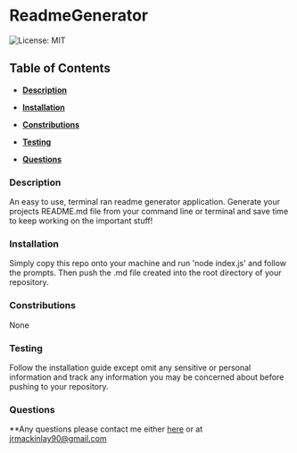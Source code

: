 # ReadmeGenerator

![License: MIT](https://img.shields.io/badge/License-MIT-yellow.svg)

## Table of Contents

* **[Description](#Description)**

* **[Installation](#Installation)**

* **[Constributions](#Contributions)**

* **[Testing](#Testing)**

* **[Questions](#Questions)**


### Description

An easy to use, terminal ran readme generator application. Generate your projects README.md file from your command line or terminal and save time to keep working on the important stuff!


### Installation

Simply copy this repo onto your machine and run 'node index.js' and follow the prompts. Then push the .md file created into the root directory of your repository.


### Constributions

None


### Testing

Follow the installation guide except omit any sensitive or personal information and track any information you may be concerned about before pushing to your repository.


### Questions

**Any questions please contact me either [here](https://github.com/tallglassof-milkjake) or at jrmackinlay90@gmail.com